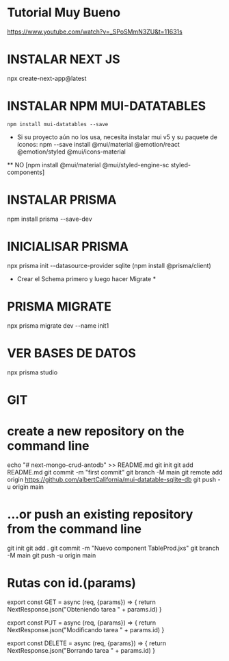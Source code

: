 # Tutorial Muy Bueno
https://www.youtube.com/watch?v=_SPoSMmN3ZU&t=11631s

# INSTALAR NEXT JS
npx create-next-app@latest

# INSTALAR NPM MUI-DATATABLES
    npm install mui-datatables --save

* Si su proyecto aún no los usa, necesita instalar mui v5 y su paquete de íconos:
    npm --save install @mui/material @emotion/react @emotion/styled @mui/icons-material

** NO [npm install @mui/material @mui/styled-engine-sc styled-components]


# INSTALAR PRISMA
npm install prisma --save-dev

# INICIALISAR PRISMA
npx prisma init --datasource-provider sqlite
(npm install @prisma/client)

* Crear el Schema primero y luego hacer Migrate *
# PRISMA MIGRATE
npx prisma migrate dev --name init1

# VER BASES DE DATOS
npx prisma studio

# GIT
# create a new repository on the command line
echo "# next-mongo-crud-antodb" >> README.md
git init
git add README.md
git commit -m "first commit"
git branch -M main
git remote add origin https://github.com/albertCalifornia/mui-datatable-sqlite-db
git push -u origin main


# …or push an existing repository from the command line
git init
git add .
git commit -m "Nuevo component TableProd.jxs"
git branch -M main
git push -u origin main


# Rutas con id.(params)
export const GET = async (req, {params}) => {
  return NextResponse.json("Obteniendo tarea " + params.id)
}

export const PUT = async (req, {params}) => {
    return NextResponse.json("Modificando tarea " + params.id)
}

export const DELETE = async (req, {params}) => {
    return NextResponse.json("Borrando tarea " + params.id)
}